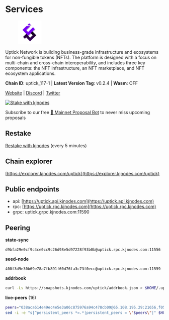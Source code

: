 # Services

<figure><img src="https://raw.githubusercontent.com/kj89/cosmos-images/main/logos/uptick.png" alt=""><figcaption></figcaption></figure>

Uptick Network is building business-grade infrastructure and  ecosystems for non-fungible tokens (NFTs). The platform is  designed with a focus on multi-chain and cross-chain interoperability,  and includes three key components: the NFT infrastructure, an NFT  marketplace, and NFT ecosystem applications.

**Chain ID**: uptick_117-1 | **Latest Version Tag**: v0.2.4 | **Wasm**: OFF

[Website](https://uptick.network) | [Discord](https://discord.gg/UzeHS7fu5H) | [Twitter](https://twitter.com/uptickproject)

[![Stake with kjnodes](https://i.ibb.co/cr44Q8j/button-stake-with-kjnodes.png)](https://restake.app/uptick/uptickvaloper1jqpaf0vgzlxvjx5meq8huweuv2nguqe20seefq)

Subscribe to our free [🤖 Mainnet Proposal Bot](https://t.me/kjnodes_proposal_bot) to never miss upcoming proposals

## Restake

[Restake with kjnodes](https://restake.app/uptick/uptickvaloper1jqpaf0vgzlxvjx5meq8huweuv2nguqe20seefq) (every 5 minutes)
## Chain explorer
[https://explorer.kjnodes.com/uptick](https://explorer.kjnodes.com/uptick)

## Public endpoints

* api: [https://uptick.api.kjnodes.com](https://uptick.api.kjnodes.com)
* rpc: [https://uptick.rpc.kjnodes.com](https://uptick.rpc.kjnodes.com)
* grpc: uptick.grpc.kjnodes.com:11590

## Peering

**state-sync**

```text
d9bfa29e0cf9c4ce0cc9c26d98e5d97228f93b0b@uptick.rpc.kjnodes.com:11556
```

**seed-node**

```text
400f3d9e30b69e78a7fb891f60d76fa3c73f0ecc@uptick.rpc.kjnodes.com:11559
```

**addrbook**
```bash
curl -Ls https://snapshots.kjnodes.com/uptick/addrbook.json > $HOME/.uptickd/config/addrbook.json
```

**live-peers** (16)
```bash
peers="038aca614e49ec4e5e3a06c875976a94c478cb09@65.108.195.29:21656,f05733da50967e3955e11665b1901d36291dfaee@65.108.195.30:21656,07933f8021f92499457890184ae228cd4a2a52fb@65.21.90.141:26656,a5408575fc327823f73c153d9f89c932ac30a335@141.94.141.144:28056,90c0c03d27e5b4354bffb709d28340f2657ca1c7@138.201.121.185:26679,81ccbba5cba98cf89bcca74f271380b53afed4c4@154.26.130.207:27656,755c376ec8df0c6fce6d3e28f3d9054de4fe456f@81.30.157.35:17656,1160d5e94fbce4f8ccabb0203344c673f3af3fb6@141.94.139.233:27656,ffd85619e0baed6ad09eec1e9c1651ded8e00b3b@82.165.186.119:26656,ea83a93c2878af90d034138fc5026218fb89d0d2@69.197.19.36:21656,bb6aaef7667af68862ee582085c2e9dd2b568d86@54.254.135.200:26656,8e924a598a06e29c9f84a0d68b6149f1524c1819@57.128.109.11:26656,34d28eeb7be1b245fd64ba2df4cdf62b5eb60dd3@202.61.240.155:30001,78017b785ef1f781a1f4090f9ecf4adb2b476ab9@217.197.117.53:36656,d9bfa29e0cf9c4ce0cc9c26d98e5d97228f93b0b@65.109.88.38:11556,f97a75fb69d3a5fe893dca7c8d238ccc0bd66a8f@142.132.148.140:6969"
sed -i -e "s|^persistent_peers *=.*|persistent_peers = \"$peers\"|" $HOME/.uptickd/config/config.toml
```
